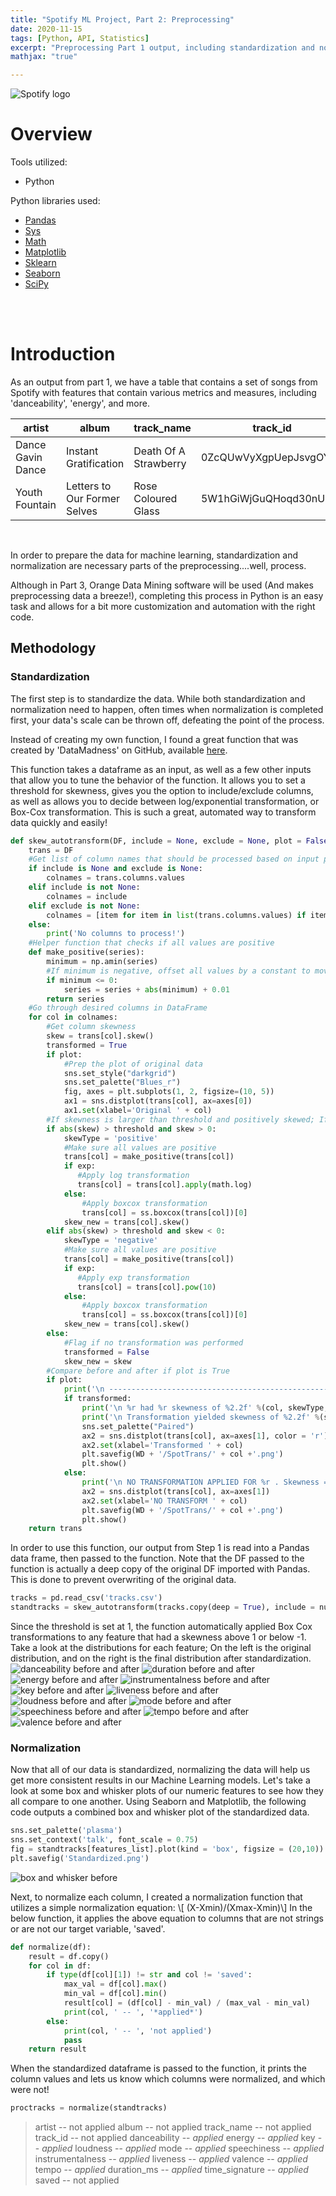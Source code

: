 ```yaml
---
title: "Spotify ML Project, Part 2: Preprocessing"
date: 2020-11-15
tags: [Python, API, Statistics]
excerpt: "Preprocessing Part 1 output, including standardization and normalization"
mathjax: "true"

---
```

<img src="{{ site.url }}{{ site.baseurl }}/images/spotify.png" alt="Spotify logo">


# Overview
Tools utilized:
* Python


Python libraries used:
* [Pandas](https://pandas.pydata.org/docs/)
* [Sys](https://docs.python.org/3/library/sys.html)
* [Math](https://docs.python.org/3/library/math.html)
* [Matplotlib](https://matplotlib.org/)
* [Sklearn](https://scikit-learn.org/stable/)
* [Seaborn](https://seaborn.pydata.org/#:~:text=Seaborn%20is%20a%20Python%20data,attractive%20and%20informative%20statistical%20graphics.)
* [SciPy](https://www.scipy.org/)
<br />
<br />


# Introduction
As an output from part 1, we have a table that contains a set of songs from Spotify with features that contain various metrics and measures, including 'danceability', 'energy', and more.

<table class="table table-bordered table-hover table-condensed">
<thead><tr><th title="Field #1">artist</th>
<th title="Field #2">album</th>
<th title="Field #3">track_name</th>
<th title="Field #4">track_id</th>
<th title="Field #5">danceability</th>
<th title="Field #6">energy</th>
<th title="Field #7">key</th>
<th title="Field #8">loudness</th>
<th title="Field #9">mode</th>
<th title="Field #10">speechiness</th>
<th title="Field #11">instrumentalness</th>
<th title="Field #12">liveness</th>
<th title="Field #13">valence</th>
<th title="Field #14">tempo</th>
<th title="Field #15">duration_ms</th>
<th title="Field #16">time_signature</th>
<th title="Field #17">saved</th>
</tr></thead>
<tbody>
<tr>
<td>Dance Gavin Dance</td>
<td>Instant Gratification</td>
<td>Death Of A Strawberry</td>
<td>0ZcQUwVyXgpUepJsvgOYgk</td>
<td align="right">0.576</td>
<td align="right">0.955</td>
<td align="right">4</td>
<td align="right">-3.122</td>
<td>1</td>
<td align="right">0.0458</td>
<td align="right">0.0</td>
<td align="right">0.054</td>
<td align="right">0.752</td>
<td align="right">124.972</td>
<td align="right">250973</td>
<td align="right">4</td>
<td>1</td>
</tr>
<tr>
<td>Youth Fountain</td>
<td>Letters to Our Former Selves</td>
<td>Rose Coloured Glass</td>
<td>5W1hGiWjGuQHoqd30nUkZR</td>
<td align="right">0.389</td>
<td align="right">0.984</td>
<td align="right">0</td>
<td align="right">-3.159</td>
<td>0</td>
<td align="right">0.235</td>
<td align="right">0.000187</td>
<td align="right">0.34</td>
<td align="right">0.617</td>
<td align="right">190.055</td>
<td align="right">197250</td>
<td align="right">4</td>
<td>0</td>
</tr>
</tbody></table>

<br />

In order to prepare the data for machine learning, standardization and normalization are necessary parts of the preprocessing....well, process.

Although in Part 3, Orange Data Mining software will be used (And makes preprocessing data a breeze!), completing this process in Python is an easy task and allows for a bit more customization and automation with the right code.

## Methodology
### Standardization
The first step is to standardize the data. While both standardization and normalization need to happen, often times when normalization is completed first, your data's scale can be thrown off, defeating the point of the process.

Instead of creating my own function, I found a great function that was created by 'DataMadness' on GitHub, available [here](https://datamadness.github.io/Skewness_Auto_Transform).

This function takes a dataframe as an input, as well as a few other inputs that allow you to tune the behavior of the function. It allows you to set a threshold for skewness, gives you the option to include/exclude columns, as well as allows you to decide between log/exponential transformation, or Box-Cox transformation. This is such a great, automated way to transform data quickly and easily!

``` python
def skew_autotransform(DF, include = None, exclude = None, plot = False, threshold = 1, exp = False):
    trans = DF
    #Get list of column names that should be processed based on input parameters
    if include is None and exclude is None:
        colnames = trans.columns.values
    elif include is not None:
        colnames = include
    elif exclude is not None:
        colnames = [item for item in list(trans.columns.values) if item not in exclude]
    else:
        print('No columns to process!')
    #Helper function that checks if all values are positive
    def make_positive(series):
        minimum = np.amin(series)
        #If minimum is negative, offset all values by a constant to move all values to positive teritory
        if minimum <= 0:
            series = series + abs(minimum) + 0.01
        return series
    #Go through desired columns in DataFrame
    for col in colnames:
        #Get column skewness
        skew = trans[col].skew()
        transformed = True
        if plot:
            #Prep the plot of original data
            sns.set_style("darkgrid")
            sns.set_palette("Blues_r")
            fig, axes = plt.subplots(1, 2, figsize=(10, 5))
            ax1 = sns.distplot(trans[col], ax=axes[0])
            ax1.set(xlabel='Original ' + col)
        #If skewness is larger than threshold and positively skewed; If yes, apply appropriate transformation
        if abs(skew) > threshold and skew > 0:
            skewType = 'positive'
            #Make sure all values are positive
            trans[col] = make_positive(trans[col])
            if exp:
               #Apply log transformation
               trans[col] = trans[col].apply(math.log)
            else:
                #Apply boxcox transformation
                trans[col] = ss.boxcox(trans[col])[0]
            skew_new = trans[col].skew()
        elif abs(skew) > threshold and skew < 0:
            skewType = 'negative'
            #Make sure all values are positive
            trans[col] = make_positive(trans[col])
            if exp:
               #Apply exp transformation
               trans[col] = trans[col].pow(10)
            else:
                #Apply boxcox transformation
                trans[col] = ss.boxcox(trans[col])[0]
            skew_new = trans[col].skew()
        else:
            #Flag if no transformation was performed
            transformed = False
            skew_new = skew
        #Compare before and after if plot is True
        if plot:
            print('\n ------------------------------------------------------')     
            if transformed:
                print('\n %r had %r skewness of %2.2f' %(col, skewType, skew))
                print('\n Transformation yielded skewness of %2.2f' %(skew_new))
                sns.set_palette("Paired")
                ax2 = sns.distplot(trans[col], ax=axes[1], color = 'r')
                ax2.set(xlabel='Transformed ' + col)
                plt.savefig(WD + '/SpotTrans/' + col +'.png')
                plt.show()
            else:
                print('\n NO TRANSFORMATION APPLIED FOR %r . Skewness = %2.2f' %(col, skew))
                ax2 = sns.distplot(trans[col], ax=axes[1])
                ax2.set(xlabel='NO TRANSFORM ' + col)
                plt.savefig(WD + '/SpotTrans/' + col +'.png')
                plt.show()
    return trans
```
In order to use this function, our output from Step 1 is read into a Pandas data frame, then passed to the function. Note that the DF passed to the function is actually a deep copy of the original DF imported with Pandas. This is done to prevent overwriting of the original data.
```python
tracks = pd.read_csv('tracks.csv')
standtracks = skew_autotransform(tracks.copy(deep = True), include = numeric_cols, plot = True, threshold = 1)
```
Since the threshold is set at 1, the function automatically applied Box Cox transformations to any feature that had a skewness above 1 or below -1. Take a look at the distributions for each feature; On the left is the original distribution, and on the right is the final distribution after standardization.
<img src="{{ site.url }}{{ site.baseurl }}/images/SpotTrans/danceability.png" alt="danceability before and after">
<img src="{{ site.url }}{{ site.baseurl }}/images/SpotTrans/duration_ms.png" alt="duration before and after">
<img src="{{ site.url }}{{ site.baseurl }}/images/SpotTrans/energy.png" alt="energy before and after">
<img src="{{ site.url }}{{ site.baseurl }}/images/SpotTrans/instrumentalness.png" alt="instrumentalness before and after">
<img src="{{ site.url }}{{ site.baseurl }}/images/SpotTrans/key.png" alt="key before and after">
<img src="{{ site.url }}{{ site.baseurl }}/images/SpotTrans/liveness.png" alt="liveness before and after">
<img src="{{ site.url }}{{ site.baseurl }}/images/SpotTrans/loudness.png" alt="loudness before and after">
<img src="{{ site.url }}{{ site.baseurl }}/images/SpotTrans/mode.png" alt="mode before and after">
<img src="{{ site.url }}{{ site.baseurl }}/images/SpotTrans/speechiness.png" alt="speechiness before and after">
<img src="{{ site.url }}{{ site.baseurl }}/images/SpotTrans/tempo.png" alt="tempo before and after">
<img src="{{ site.url }}{{ site.baseurl }}/images/SpotTrans/valence.png" alt="valence before and after">


### Normalization
Now that all of our data is standardized, normalizing the data will help us get more consistent results in our Machine Learning models.
Let's take a look at some box and whisker plots of our numeric features to see how they all compare to one another.
Using Seaborn and Matplotlib, the following code outputs a combined box and whisker plot of the standardized data.
```python
sns.set_palette('plasma')
sns.set_context('talk', font_scale = 0.75)
fig = standtracks[features_list].plot(kind = 'box', figsize = (20,10))
plt.savefig('Standardized.png')
```
<img src="{{ site.url }}{{ site.baseurl }}/images/SpotTrans/Standardized.png" alt="box and whisker before">

Next, to normalize each column, I created a normalization function that utilizes a simple normalization equation:
\\[ (X-Xmin)/(Xmax-Xmin)\\]
In the below function, it applies the above equation to columns that are not strings or are not our target variable, 'saved'.
```python
def normalize(df):
    result = df.copy()
    for col in df:
        if type(df[col][1]) != str and col != 'saved':
            max_val = df[col].max()
            min_val = df[col].min()
            result[col] = (df[col] - min_val) / (max_val - min_val)
            print(col, ' -- ', '*applied*')
        else:
            print(col, ' -- ', 'not applied')
            pass
    return result
```
When the standardized dataframe is passed to the function, it prints the column values and lets us know which columns were normalized, and which were not!
```python
proctracks = normalize(standtracks)
```
> artist  --  not applied
> album  --  not applied
> track_name  --  not applied
> track_id  --  not applied
> danceability  --  *applied*
> energy  --  *applied*
> key  --  *applied*
> loudness  --  *applied*
> mode  --  *applied*
> speechiness  --  *applied*
> instrumentalness  --  *applied*
> liveness  --  *applied*
> valence  --  *applied*
> tempo  --  *applied*
> duration_ms  --  *applied*
> time_signature  --  *applied*
> saved  --  not applied
